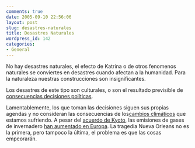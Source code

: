```yaml
---
comments: true
date: 2005-09-10 22:56:06
layout: post
slug: desastres-naturales
title: Desastres Naturales
wordpress_id: 142
categories:
- General
---
```


No hay desastres naturales, el efecto de Katrina o de otros fenomenos naturales se conviertes en desastres cuando afectan a la humanidad. Para la naturaleza nuestras construcciones son insignificantes.

Los desastres de este tipo son culturales, o son el resultado previsible de [consecuencias decisiones políticas](http://laotraorilla.blog-city.com/el_verdadero_rostro_de_la_tragedia.htm).

Lamentablemente, los que toman las decisiones siguen sus propias agendas y no consideran las consecuencias de los[cambios climáticos](http://www.globalwarming.org/) que estamos sufriendo. A pesar del [acuerdo de Kyoto](http://unfccc.int/essential_background/kyoto_protocol/items/2830.php), las emisiones de gases de invernadero [han aumentado en Europa](http://reports.eea.eu.int/technical_report_2005_4/en). La tragedia Nueva Orleans no es la primera, pero tampoco la última, el problema es que las cosas empeorarán.



